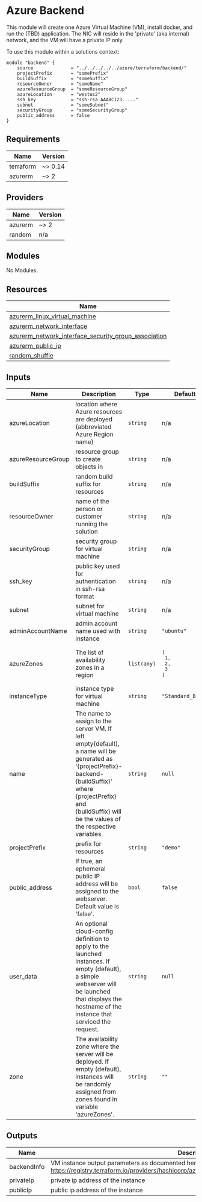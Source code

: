 # Azure Backend

This module will create one Azure Virtual Machine (VM), install docker, and run the (TBD) application. The NIC will reside in the 'private' (aka internal) network, and the VM will have a private IP only.

To use this module within a solutions context:

```hcl
module "backend" {
    source              = "../../../../../azure/terraform/backend/"
    projectPrefix       = "somePrefix"
    buildSuffix         = "someSuffix"
    resourceOwner       = "someName"
    azureResourceGroup  = "someResourceGroup"
    azureLocation       = "westus2"
    ssh_key             = "ssh-rsa AAABC123....."
    subnet              = "someSubnet"
    securityGroup       = "someSecurityGroup"
    public_address      = false
}
```

<!-- markdownlint-disable no-inline-html -->
<!-- BEGINNING OF PRE-COMMIT-TERRAFORM DOCS HOOK -->
## Requirements

| Name | Version |
|------|---------|
| terraform | ~> 0.14 |
| azurerm | ~> 2 |

## Providers

| Name | Version |
|------|---------|
| azurerm | ~> 2 |
| random | n/a |

## Modules

No Modules.

## Resources

| Name |
|------|
| [azurerm_linux_virtual_machine](https://registry.terraform.io/providers/hashicorp/azurerm/latest/docs/resources/linux_virtual_machine) |
| [azurerm_network_interface](https://registry.terraform.io/providers/hashicorp/azurerm/latest/docs/resources/network_interface) |
| [azurerm_network_interface_security_group_association](https://registry.terraform.io/providers/hashicorp/azurerm/latest/docs/resources/network_interface_security_group_association) |
| [azurerm_public_ip](https://registry.terraform.io/providers/hashicorp/azurerm/latest/docs/resources/public_ip) |
| [random_shuffle](https://registry.terraform.io/providers/hashicorp/random/latest/docs/resources/shuffle) |

## Inputs

| Name | Description | Type | Default | Required |
|------|-------------|------|---------|:--------:|
| azureLocation | location where Azure resources are deployed (abbreviated Azure Region name) | `string` | n/a | yes |
| azureResourceGroup | resource group to create objects in | `string` | n/a | yes |
| buildSuffix | random build suffix for resources | `string` | n/a | yes |
| resourceOwner | name of the person or customer running the solution | `string` | n/a | yes |
| securityGroup | security group for virtual machine | `string` | n/a | yes |
| ssh\_key | public key used for authentication in ssh-rsa format | `string` | n/a | yes |
| subnet | subnet for virtual machine | `string` | n/a | yes |
| adminAccountName | admin account name used with instance | `string` | `"ubuntu"` | no |
| azureZones | The list of availability zones in a region | `list(any)` | <pre>[<br>  1,<br>  2,<br>  3<br>]</pre> | no |
| instanceType | instance type for virtual machine | `string` | `"Standard_B2ms"` | no |
| name | The name to assign to the server VM. If left empty(default), a name will be generated as '{projectPrefix}-backend-{buildSuffix}' where {projectPrefix} and {buildSuffix} will be the values of the respective variables. | `string` | `null` | no |
| projectPrefix | prefix for resources | `string` | `"demo"` | no |
| public\_address | If true, an ephemeral public IP address will be assigned to the webserver. Default value is 'false'. | `bool` | `false` | no |
| user\_data | An optional cloud-config definition to apply to the launched instances. If empty (default), a simple webserver will be launched that displays the hostname of the instance that serviced the request. | `string` | `null` | no |
| zone | The availability zone where the server will be deployed. If empty (default), instances will be randomly assigned from zones found in variable 'azureZones'. | `string` | `""` | no |

## Outputs

| Name | Description |
|------|-------------|
| backendInfo | VM instance output parameters as documented here: https://registry.terraform.io/providers/hashicorp/azurerm/latest/docs/resources/linux_virtual_machine |
| privateIp | private ip address of the instance |
| publicIp | public ip address of the instance |
<!-- END OF PRE-COMMIT-TERRAFORM DOCS HOOK -->
<!-- markdownlint-enable no-inline-html -->
